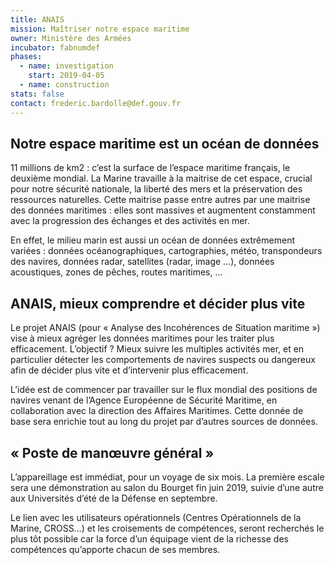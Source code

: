 ```yaml
---
title: ANAIS
mission: Maîtriser notre espace maritime
owner: Ministère des Armées
incubator: fabnumdef
phases:
  - name: investigation
    start: 2019-04-05
  - name: construction
stats: false
contact: frederic.bardolle@def.gouv.fr
---
```


## Notre espace maritime est un océan de données

11 millions de km2 : c’est la surface de l’espace maritime français, le deuxième mondial. La Marine travaille à la maitrise de cet espace, crucial pour notre sécurité nationale, la liberté des mers et la préservation des ressources naturelles. Cette maitrise passe entre autres par une maitrise des données maritimes : elles sont massives et augmentent constamment avec la progression des échanges et des activités en mer.

En effet, le milieu marin est aussi un océan de données extrêmement variées : données océanographiques, cartographies, météo, transpondeurs des navires, données radar, satellites (radar, image …), données acoustiques, zones de pêches, routes maritimes, …

## ANAIS, mieux comprendre et décider plus vite

Le projet ANAIS (pour « Analyse des Incohérences de Situation maritime ») vise à mieux agréger les données maritimes pour les traiter plus efficacement. L’objectif ? Mieux suivre les multiples activités mer, et en particulier détecter les comportements de navires suspects ou dangereux afin de décider plus vite et d’intervenir plus efficacement.

L’idée est de commencer par travailler sur le flux mondial des positions de navires venant de l’Agence Européenne de Sécurité Maritime, en collaboration avec la direction des Affaires Maritimes. Cette donnée de base sera enrichie tout au long du projet par d’autres sources de données.

## « Poste de manœuvre général »

L’appareillage est immédiat, pour un voyage de six mois. La première escale sera une démonstration au salon du Bourget fin juin 2019, suivie d’une autre aux Universités d’été de la Défense en septembre.

Le lien avec les utilisateurs opérationnels (Centres Opérationnels de la Marine, CROSS…) et les croisements de compétences, seront recherchés le plus tôt possible car la force d’un équipage vient de la richesse des compétences qu’apporte chacun de ses membres.

